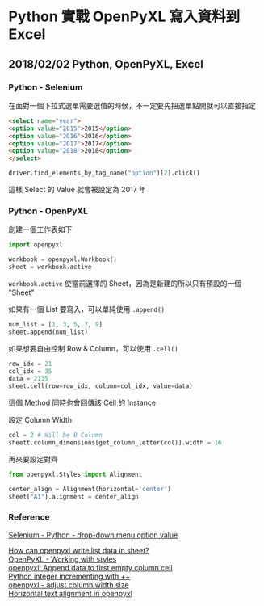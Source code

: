 # Python 實戰 OpenPyXL 寫入資料到 Excel
## 2018/02/02 Python, OpenPyXL, Excel

### Python - Selenium

在面對一個下拉式選單需要選值的時候，不一定要先把選單點開就可以直接指定

```HTML
<select name="year">
<option value="2015">2015</option>
<option value="2016">2016</option>
<option value="2017">2017</option>
<option value="2018">2018</option>
</select>
```

```Python
driver.find_elements_by_tag_name("option")[2].click()
```

這樣 Select 的 Value 就會被設定為 2017 年

### Python - OpenPyXL

創建一個工作表如下

```Python
import openpyxl

workbook = openpyxl.Workbook()
sheet = workbook.active
```

`workbook.active` 使當前選擇的 Sheet，因為是新建的所以只有預設的一個 "Sheet"

如果有一個 List 要寫入，可以單純使用 `.append()`

```Python
num_list = [1, 3, 5, 7, 9]
sheet.append(num_list)
```

如果想要自由控制 Row & Column，可以使用 `.cell()`

```Python
row_idx = 21
col_idx = 35
data = 2135
sheet.cell(row=row_idx, column=col_idx, value=data)
```

這個 Method 同時也會回傳該 Cell 的 Instance

設定 Column Width

```Python
col = 2 # Will be B Column
sheett.column_dimensions[get_column_letter(col)].width = 16
```

再來要設定對齊

```Python
from openpyxl.Styles import Alignment

center_align = Alignment(horizontal='center')
sheet["A1"].alignment = center_align
```

### Reference
[Selenium - Python - drop-down menu option value](https://goo.gl/iQwXrZ)

[How can openpyxl write list data in sheet?](https://goo.gl/RwfQ5i)  
[OpenPyXL - Working with styles](https://goo.gl/R866cx)  
[openpyxl: Append data to first empty column cell](https://goo.gl/8nL5SB)  
[Python integer incrementing with ++](https://goo.gl/6bbLno)  
[openpyxl - adjust column width size](https://goo.gl/xRg9fq)  
[Horizontal text alignment in openpyxl](https://goo.gl/hg2Zvc)  